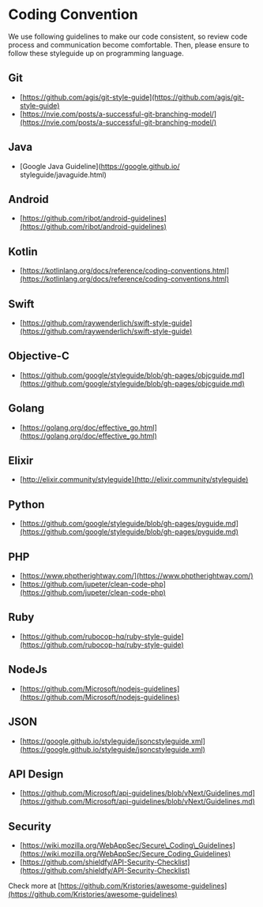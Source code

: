 # Coding Convention
We use following guidelines to make our code consistent, so review code process and communication become comfortable. Then, please ensure to follow these styleguide up on programming language.

## Git
- [https://github.com/agis/git-style-guide](https://github.com/agis/git-style-guide)
- [https://nvie.com/posts/a-successful-git-branching-model/](https://nvie.com/posts/a-successful-git-branching-model/)

## Java
- [Google Java Guideline](https://google.github.io/
styleguide/javaguide.html)

## Android
- [https://github.com/ribot/android-guidelines](https://github.com/ribot/android-guidelines)

## Kotlin
- [https://kotlinlang.org/docs/reference/coding-conventions.html](https://kotlinlang.org/docs/reference/coding-conventions.html)

## Swift
- [https://github.com/raywenderlich/swift-style-guide](https://github.com/raywenderlich/swift-style-guide)

## Objective-C
- [https://github.com/google/styleguide/blob/gh-pages/objcguide.md](https://github.com/google/styleguide/blob/gh-pages/objcguide.md)

## Golang
- [https://golang.org/doc/effective_go.html](https://golang.org/doc/effective_go.html)

## Elixir
- [http://elixir.community/styleguide](http://elixir.community/styleguide)

## Python
- [https://github.com/google/styleguide/blob/gh-pages/pyguide.md](https://github.com/google/styleguide/blob/gh-pages/pyguide.md)

## PHP
- [https://www.phptherightway.com/](https://www.phptherightway.com/)
- [https://github.com/jupeter/clean-code-php](https://github.com/jupeter/clean-code-php)

## Ruby
- [https://github.com/rubocop-hq/ruby-style-guide](https://github.com/rubocop-hq/ruby-style-guide)

## NodeJs
- [https://github.com/Microsoft/nodejs-guidelines](https://github.com/Microsoft/nodejs-guidelines)

## JSON
- [https://google.github.io/styleguide/jsoncstyleguide.xml](https://google.github.io/styleguide/jsoncstyleguide.xml)

## API Design
- [https://github.com/Microsoft/api-guidelines/blob/vNext/Guidelines.md](https://github.com/Microsoft/api-guidelines/blob/vNext/Guidelines.md)

## Security
- [https://wiki.mozilla.org/WebAppSec/Secure\_Coding\_Guidelines](https://wiki.mozilla.org/WebAppSec/Secure_Coding_Guidelines)
- [https://github.com/shieldfy/API-Security-Checklist](https://github.com/shieldfy/API-Security-Checklist)


Check more at [https://github.com/Kristories/awesome-guidelines](https://github.com/Kristories/awesome-guidelines)